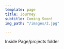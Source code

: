 ```yaml
---
template: page
title: Journey
subtitle: Coming Soon!
img_path: "/images/2.jpg"

---
```

Inside Page/projects folder